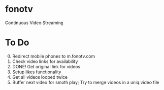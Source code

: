 # fonotv
Continuous Video Streaming

# To Do
0. Redirect mobile phones to m.fonotv.com
1. Check video links for availability
2. DONE! Get original link for videos
3. Setup likes functionality
4. Get all videos looped twice
5. Buffer next video for smoth play; Try to merge videos in a uniq video file

